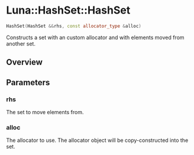 # Luna::HashSet::HashSet

```c++
HashSet(HashSet &&rhs, const allocator_type &alloc)
```

Constructs a set with an custom allocator and with elements moved from another set. 

## Overview


## Parameters
### rhs
The set to move elements from. 

### alloc
The allocator to use. The allocator object will be copy-constructed into the set. 

